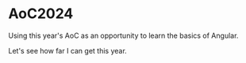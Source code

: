 # AoC2024

Using this year's AoC as an opportunity to learn the basics of Angular.

Let's see how far I can get this year.
